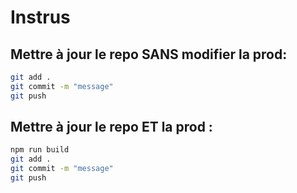 # Instrus

## Mettre à jour le repo SANS modifier la prod:

```sh
git add .
git commit -m "message"
git push
```

## Mettre à jour le repo ET la prod :

```sh
npm run build
git add .
git commit -m "message"
git push
```